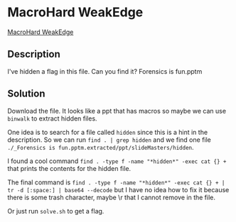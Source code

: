 # MacroHard WeakEdge

[MacroHard WeakEdge](https://play.picoctf.org/practice/challenge/130)

## Description

I've hidden a flag in this file. Can you find it? Forensics is fun.pptm

## Solution

Download the file. It looks like a ppt that has macros so maybe we can use
`binwalk` to extract hidden files.

One idea is to search for a file called `hidden` since this is a hint in the
description. So we can run `find . | grep hidden` and we find one file
`./_Forensics is fun.pptm.extracted/ppt/slideMasters/hidden`.

I found a cool command `find . -type f -name "*hidden*" -exec cat {} +` that
prints the contents for the hidden file.

The final command is `find . -type f -name "*hidden*" -exec cat {} + | tr -d
[:space:] | base64 --decode` but I have no idea how to fix it because there is
some trash character, maybe \r that I cannot remove in the file.

Or just run `solve.sh` to get a flag.
